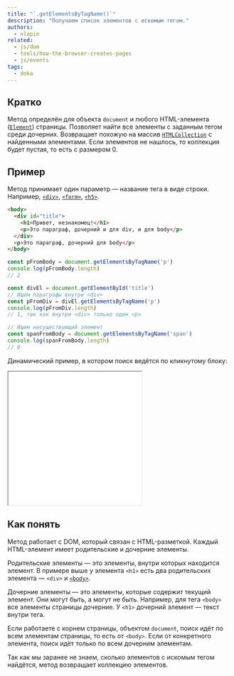 ```yaml
---
title: "`.getElementsByTagName()`"
description: "Получаем список элементов с искомым тегом."
authors:
  - nlopin
related:
  - js/dom
  - tools/how-the-browser-creates-pages
  - js/events
tags:
  - doka
---
```


## Кратко

Метод определён для объекта `document` и любого HTML-элемента ([`Element`](/js/element/)) страницы. Позволяет найти все элементы с заданным тегом среди дочерних. Возвращает похожую на массив [`HTMLCollection`](/js/htmlcollection-and-nodelist/) с найденными элементами. Если элементов не нашлось, то коллекция будет пустая, то есть с размером 0.

## Пример

Метод принимает один параметр — название тега в виде строки. Например, [`<div>`](/html/div/), [`<form>`](/html/form/), [`<h5>`](/html/h1-h6/).

```html
<body>
  <div id="title">
    <h1>Привет, незнакомец!</h1>
    <p>Это параграф, дочерний и для div, и для body</p>
  </div>
  <p>Это параграф, дочерний для body</p>
</body>
```

```js
const pFromBody = document.getElementsByTagName('p')
console.log(pFromBody.length)
// 2

const divEl = document.getElementById('title')
// Ищем параграфы внутри <div>
const pFromDiv = divEl.getElementsByTagName('p')
console.log(pFromDiv.length)
// 1, так как внутри <div> только один <p>

// Ищем несуществующий элемент
const spanFromBody = document.getElementsByTagName('span')
console.log(spanFromBody.length)
// 0
```

Динамический пример, в котором поиск ведётся по кликнутому блоку:

<iframe title="Демонстрация работы метода" src="demos/Lopinopulos-LoZaJp/" height="300"></iframe>

## Как понять

Метод работает с DOM, который связан с HTML-разметкой. Каждый HTML-элемент имеет родительские и дочерние элементы.

Родительские элементы — это элементы, внутри которых находится элемент. В примере выше у элемента `<h1>` есть два родительских элемента — `<div>` и [`<body>`](/html/body/).

Дочерние элементы — это элементы, которые содержит текущий элемент. Они могут быть, а могут не быть. Например, для тега `<body>` все элементы страницы дочерние. У `<h1>` дочерний элемент — текст внутри тега.

Если работаете с корнем страницы, объектом `document`, поиск идёт по всем элементам страницы, то есть от `<body>`. Если от конкретного элемента, поиск идёт только по всем дочерним элементам.

Так как мы заранее не знаем, сколько элементов с искомым тегом найдётся, метод возвращает коллекцию элементов.
